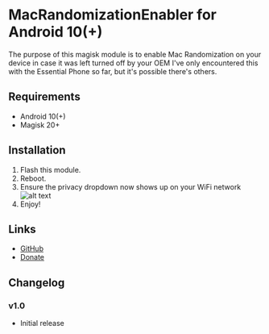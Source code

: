 # MacRandomizationEnabler for Android 10(+)

The purpose of this magisk module is to enable Mac Randomization on your device in case it was left turned off by your OEM
I've only encountered this with the Essential Phone so far, but it's possible there's others.

## Requirements
- Android 10(+)
- Magisk 20+

## Installation
1. Flash this module.
2. Reboot.
3. Ensure the privacy dropdown now shows up on your WiFi network
![alt text](https://i.imgur.com/SuIwBTf.png)
4. Enjoy!

## Links
- [GitHub](https://github.com/Magisk-Modules-Alt-Repo/MacRandomization)
- [Donate](https://paypal.me/aozahoski)

## Changelog

### v1.0
- Initial release
